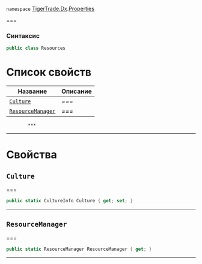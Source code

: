 
`namespace` [TigerTrade.Dx](../../TigerTrade.Dx.md).[Properties](../../TigerTrade.Dx/Properties.md)


===

### Синтаксис
```csharp
public class Resources
```


# Список свойств
| Название | Описание |
| --- | --- |
| [`Culture`](#property-culture) | *===* |
| [`ResourceManager`](#property-resourcemanager) | *===* |




            ***  
 ***  
# Свойства

## `Culture`<a href="property-culture" id="property-culture"></a>
===
```csharp
public static CultureInfo Culture { get; set; }
```  
***

## `ResourceManager`<a href="property-resourcemanager" id="property-resourcemanager"></a>
===
```csharp
public static ResourceManager ResourceManager { get; }
```  
***

